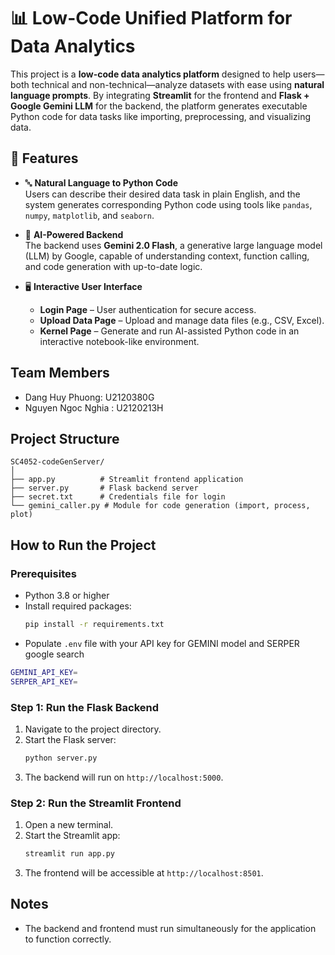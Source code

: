 # 📊 Low-Code Unified Platform for Data Analytics

This project is a **low-code data analytics platform** designed to help users—both technical and non-technical—analyze datasets with ease using **natural language prompts**. By integrating **Streamlit** for the frontend and **Flask + Google Gemini LLM** for the backend, the platform generates executable Python code for data tasks like importing, preprocessing, and visualizing data.

## 🚀 Features

- 🔤 **Natural Language to Python Code**  
  Users can describe their desired data task in plain English, and the system generates corresponding Python code using tools like `pandas`, `numpy`, `matplotlib`, and `seaborn`.

- 🤖 **AI-Powered Backend**  
  The backend uses **Gemini 2.0 Flash**, a generative large language model (LLM) by Google, capable of understanding context, function calling, and code generation with up-to-date logic.

- 🖥️ **Interactive User Interface**
  - **Login Page** – User authentication for secure access.
  - **Upload Data Page** – Upload and manage data files (e.g., CSV, Excel).
  - **Kernel Page** – Generate and run AI-assisted Python code in an interactive notebook-like environment.

## Team Members
- Dang Huy Phuong: U2120380G
- Nguyen Ngoc Nghia : U2120213H


## Project Structure
```
SC4052-codeGenServer/
│
├── app.py          # Streamlit frontend application
├── server.py       # Flask backend server
├── secret.txt      # Credentials file for login
└── gemini_caller.py # Module for code generation (import, process, plot)
```

## How to Run the Project

### Prerequisites
- Python 3.8 or higher
- Install required packages:
  ```bash
  pip install -r requirements.txt
  ```
- Populate `.env` file with your API key for GEMINI model and SERPER google search
``` bash
GEMINI_API_KEY=
SERPER_API_KEY=
```
### Step 1: Run the Flask Backend
1. Navigate to the project directory.
2. Start the Flask server:
   ```bash
   python server.py
   ```
3. The backend will run on `http://localhost:5000`.

### Step 2: Run the Streamlit Frontend
1. Open a new terminal.
2. Start the Streamlit app:
   ```bash
   streamlit run app.py
   ```
3. The frontend will be accessible at `http://localhost:8501`.

## Notes
- The backend and frontend must run simultaneously for the application to function correctly.

